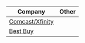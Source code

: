 


| Company              | Other |
| -------------------- | ----- |
| [Comcast/Xfinity](https://pc2.mypreferences.com/Comcast/OptOut/Default.aspx "opt-out") |       |
| [Best Buy](https://www.bestbuy.com/site/privacy-policy/faqs/pcmcat246200050011.c?id=pcmcat246200050011 "opt-out")        |       |

